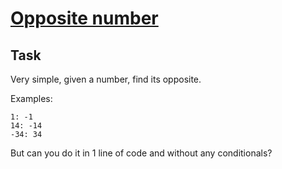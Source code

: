 [Opposite number](https://www.codewars.com/kata/opposite-number)
=

## Task
Very simple, given a number, find its opposite.

Examples:
```
1: -1
14: -14
-34: 34
```

But can you do it in 1 line of code and without any conditionals?

